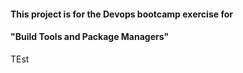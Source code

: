 #### This project is for the Devops bootcamp exercise for 
#### "Build Tools and Package Managers" 
TEst

